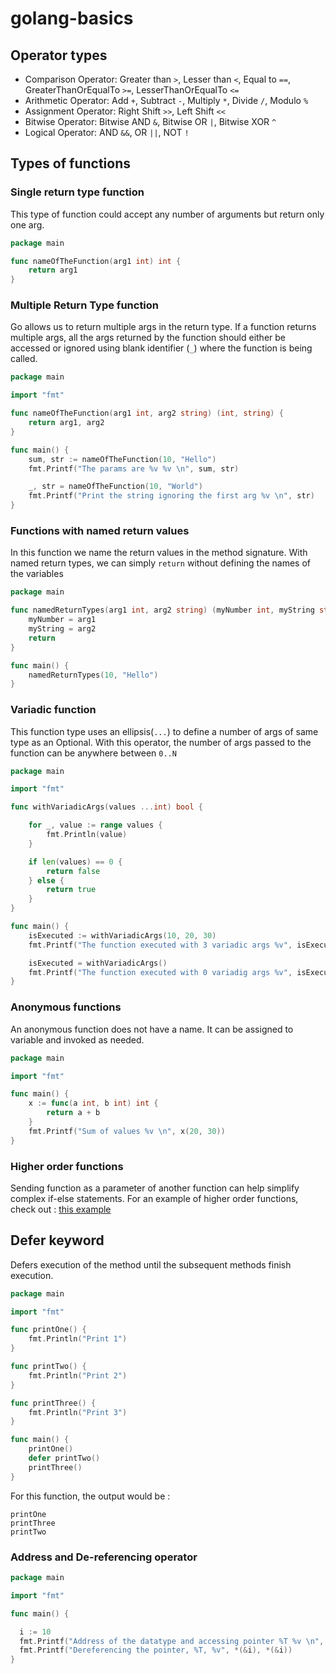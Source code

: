 # golang-basics

## Operator types

- Comparison Operator: Greater than `>`, Lesser than `<`, Equal to `==`, GreaterThanOrEqualTo `>=`,
  LesserThanOrEqualTo `<=`
- Arithmetic Operator: Add `+`, Subtract `-`, Multiply `*`, Divide `/`, Modulo `%`
- Assignment Operator: Right Shift `>>`, Left Shift `<<`
- Bitwise Operator: Bitwise AND `&`, Bitwise OR `|`, Bitwise XOR `^`
- Logical Operator: AND `&&`, OR `||`, NOT `!`

## Types of functions

### Single return type function

This type of function could accept any number of arguments but return only one arg.

```go
package main

func nameOfTheFunction(arg1 int) int {
	return arg1
}
```

### Multiple Return Type function

Go allows us to return multiple args in the return type. If a function returns multiple args, all
the args returned by the function should either be accessed or ignored using blank identifier (`_`)
where the function is being called.

```go
package main

import "fmt"

func nameOfTheFunction(arg1 int, arg2 string) (int, string) {
	return arg1, arg2
}

func main() {
	sum, str := nameOfTheFunction(10, "Hello")
	fmt.Printf("The params are %v %v \n", sum, str)

	_, str = nameOfTheFunction(10, "World")
	fmt.Printf("Print the string ignoring the first arg %v \n", str)
}

```

### Functions with named return values

In this function we name the return values in the method signature. With named return types, we can
simply `return` without defining the names of the variables

```go
package main

func namedReturnTypes(arg1 int, arg2 string) (myNumber int, myString string) {
	myNumber = arg1
	myString = arg2
	return
}

func main() {
	namedReturnTypes(10, "Hello")
}

```

### Variadic function

This function type uses an ellipsis(`...`) to define a number of args of same type as an Optional.
With this operator, the number of args passed to the function can be anywhere between `0..N`

```go
package main

import "fmt"

func withVariadicArgs(values ...int) bool {

	for _, value := range values {
		fmt.Println(value)
	}

	if len(values) == 0 {
		return false
	} else {
		return true
	}
}

func main() {
	isExecuted := withVariadicArgs(10, 20, 30)
	fmt.Printf("The function executed with 3 variadic args %v", isExecuted)

	isExecuted = withVariadicArgs()
	fmt.Printf("The function executed with 0 variadig args %v", isExecuted)
}

```

### Anonymous functions

An anonymous function does not have a name. It can be assigned to variable and invoked as needed.

```go
package main

import "fmt"

func main() {
	x := func(a int, b int) int {
		return a + b
	}
	fmt.Printf("Sum of values %v \n", x(20, 30))
}
```

### Higher order functions

Sending function as a parameter of another function can help simplify complex if-else statements.
For an example of higher order functions, check out : [this example](main/higherorderfunctions.go)

## Defer keyword

Defers execution of the method until the subsequent methods finish execution.

```go
package main

import "fmt"

func printOne() {
	fmt.Println("Print 1")
}

func printTwo() {
	fmt.Println("Print 2")
}

func printThree() {
	fmt.Println("Print 3")
}

func main() {
	printOne()
	defer printTwo()
	printThree()
}

```

For this function, the output would be :

```text
printOne
printThree
printTwo
```

### Address and De-referencing operator

```go
package main

import "fmt"

func main() {

  i := 10
  fmt.Printf("Address of the datatype and accessing pointer %T %v \n", &i, &i)
  fmt.Printf("Dereferencing the pointer, %T, %v", *(&i), *(&i))
}

```
